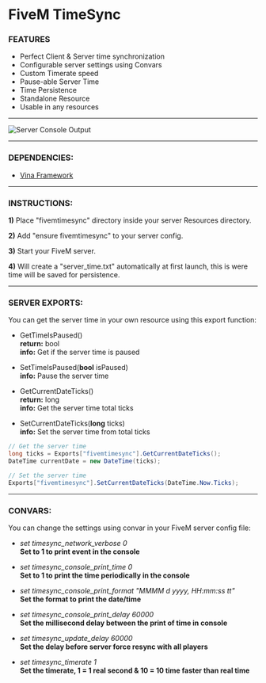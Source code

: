 # FiveM TimeSync

### FEATURES
- Perfect Client & Server time synchronization
- Configurable server settings using Convars
- Custom Timerate speed
- Pause-able Server Time
- Time Persistence
- Standalone Resource
- Usable in any resources
   
---
  
![Server Console Output](https://i.imgur.com/GSkoVZB.png)
  
---
  
### DEPENDENCIES:
- [Vina Framework](https://github.com/VinaStar/Vina-Framework/releases)
  
---
   
### INSTRUCTIONS:
   
   **1)** Place "fivemtimesync" directory inside your server Resources directory.
   
   **2)** Add "ensure fivemtimesync" to your server config.
   
   **3)** Start your FiveM server.
   
   **4)** Will create a "server_time.txt" automatically at first launch, this is were time will be saved for persistence.
   
---
   
### SERVER EXPORTS:
   
You can get the server time in your own resource using this export function:  
- GetTimeIsPaused()  
**return:** bool  
**info:** Get if the server time is paused  
  
- SetTimeIsPaused(**bool** isPaused)  
**info:** Pause the server time  
  
- GetCurrentDateTicks()  
**return:** long  
**info:** Get the server time total ticks  
  
- SetCurrentDateTicks(**long** ticks)  
**info:** Set the server time from total ticks  
   
```csharp
// Get the server time
long ticks = Exports["fivemtimesync"].GetCurrentDateTicks();
DateTime currentDate = new DateTime(ticks);

// Set the server time
Exports["fivemtimesync"].SetCurrentDateTicks(DateTime.Now.Ticks);
```
   
---
   
### CONVARS:
   
You can change the settings using convar in your FiveM server config file:
   
- *set timesync_network_verbose 0*  
**Set to 1 to print event in the console**

- *set timesync_console_print_time 0*  
**Set to 1 to print the time periodically in the console**

- *set timesync_console_print_format "MMMM d yyyy, HH:mm:ss tt"*  
**Set the format to print the date/time**

- *set timesync_console_print_delay 60000*  
**Set the millisecond delay between the print of time in console**

- *set timesync_update_delay 60000*  
**Set the delay before server force resync with all players**

- *set timesync_timerate 1*  
**Set the timerate, 1 = 1 real second & 10 = 10 time faster than real time**
   
   

